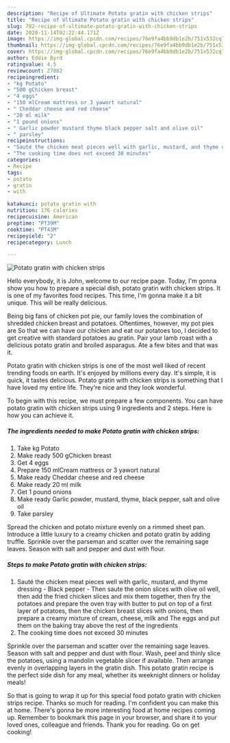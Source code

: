 ```yaml
---
description: "Recipe of Ultimate Potato gratin with chicken strips"
title: "Recipe of Ultimate Potato gratin with chicken strips"
slug: 782-recipe-of-ultimate-potato-gratin-with-chicken-strips
date: 2020-11-14T02:22:44.171Z
image: https://img-global.cpcdn.com/recipes/76e9fa4bb9db1e2b/751x532cq70/potato-gratin-with-chicken-strips-recipe-main-photo.jpg
thumbnail: https://img-global.cpcdn.com/recipes/76e9fa4bb9db1e2b/751x532cq70/potato-gratin-with-chicken-strips-recipe-main-photo.jpg
cover: https://img-global.cpcdn.com/recipes/76e9fa4bb9db1e2b/751x532cq70/potato-gratin-with-chicken-strips-recipe-main-photo.jpg
author: Eddie Byrd
ratingvalue: 4.5
reviewcount: 27082
recipeingredient:
- "kg Potato"
- "500 gChicken breast"
- "4 eggs"
- "150 mlCream mattress or 3 yawort natural"
- " Cheddar cheese and red cheese"
- "20 ml milk"
- "1 pound onions"
- " Garlic powder mustard thyme black pepper salt and olive oil"
- " parsley"
recipeinstructions:
- "Sauté the chicken meat pieces well with garlic, mustard, and thyme dressing  Black pepper Then saute the onion slices with olive oil well, then add the fried chicken slices and mix them together, then fry the potatoes and prepare the oven tray with butter to put on top of a first layer of potatoes, then the chicken breast slices with onions, then prepare a creamy mixture of cream, cheese, milk and The eggs and put them on the baking tray above the rest of the ingredients"
- "The cooking time does not exceed 30 minutes"
categories:
- Recipe
tags:
- potato
- gratin
- with

katakunci: potato gratin with 
nutrition: 176 calories
recipecuisine: American
preptime: "PT39M"
cooktime: "PT43M"
recipeyield: "2"
recipecategory: Lunch

---
```



![Potato gratin with chicken strips](https://img-global.cpcdn.com/recipes/76e9fa4bb9db1e2b/751x532cq70/potato-gratin-with-chicken-strips-recipe-main-photo.jpg)

Hello everybody, it is John, welcome to our recipe page. Today, I'm gonna show you how to prepare a special dish, potato gratin with chicken strips. It is one of my favorites food recipes. This time, I'm gonna make it a bit unique. This will be really delicious.

Being big fans of chicken pot pie, our family loves the combination of shredded chicken breast and potatoes. Oftentimes, however, my pot pies are So that we can have our chicken and eat our potatoes too, I decided to get creative with standard potatoes au gratin. Pair your lamb roast with a delicious potato gratin and broiled asparagus. Ate a few bites and that was it.

Potato gratin with chicken strips is one of the most well liked of recent trending foods on earth. It's enjoyed by millions every day. It's simple, it is quick, it tastes delicious. Potato gratin with chicken strips is something that I have loved my entire life. They're nice and they look wonderful.


To begin with this recipe, we must prepare a few components. You can have potato gratin with chicken strips using 9 ingredients and 2 steps. Here is how you can achieve it.

<!--inarticleads1-->

##### The ingredients needed to make Potato gratin with chicken strips:

1. Take kg Potato
1. Make ready 500 gChicken breast
1. Get 4 eggs
1. Prepare 150 mlCream mattress or 3 yawort natural
1. Make ready  Cheddar cheese and red cheese
1. Make ready 20 ml milk
1. Get 1 pound onions
1. Make ready  Garlic powder, mustard, thyme, black pepper, salt and olive oil
1. Take  parsley


Spread the chicken and potato mixture evenly on a rimmed sheet pan. Introduce a little luxury to a creamy chicken and potato gratin by adding truffle. Sprinkle over the parseman and scatter over the remaining sage leaves. Season with salt and pepper and dust with flour. 

<!--inarticleads2-->

##### Steps to make Potato gratin with chicken strips:

1. Sauté the chicken meat pieces well with garlic, mustard, and thyme dressing -  Black pepper - Then saute the onion slices with olive oil well, then add the fried chicken slices and mix them together, then fry the potatoes and prepare the oven tray with butter to put on top of a first layer of potatoes, then the chicken breast slices with onions, then prepare a creamy mixture of cream, cheese, milk and The eggs and put them on the baking tray above the rest of the ingredients
1. The cooking time does not exceed 30 minutes


Sprinkle over the parseman and scatter over the remaining sage leaves. Season with salt and pepper and dust with flour. Wash, peel and thinly slice the potatoes, using a mandolin vegetable slicer if available. Then arrange evenly in overlapping layers in the gratin dish. This potato gratin recipe is the perfect side dish for any meal, whether its weeknight dinners or holiday meals! 

So that is going to wrap it up for this special food potato gratin with chicken strips recipe. Thanks so much for reading. I'm confident you can make this at home. There's gonna be more interesting food at home recipes coming up. Remember to bookmark this page in your browser, and share it to your loved ones, colleague and friends. Thank you for reading. Go on get cooking!

